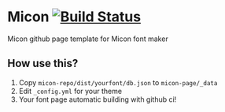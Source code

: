 # Micon [![Build Status](https://travis-ci.org/xtoolkit/Micon.svg?branch=gh-pages)](https://travis-ci.org/xtoolkit/Micon)

Micon github page template for Micon font maker

## How use this?

1. Copy `micon-repo/dist/yourfont/db.json` to `micon-page/_data`
2. Edit `_config.yml` for your theme
3. Your font page automatic building with github ci!
